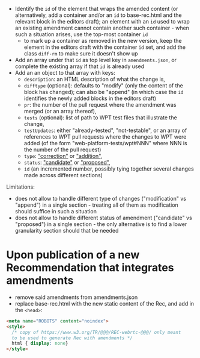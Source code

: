 * Identify the `id` of the element that wraps the amended content (or alternatively, add a container and/or an `id` to base-rec.html and the relevant block in the editors draft); an element with an `id` used to wrap an existing amendment cannot contain another such container - when such a situation arises, use the top-most container `id`
  * to mark up a container as removed in the new version, keep the element in the editors draft with the container `id` set, and add the class `diff-rm` to make sure it doesn't show up
* Add an array under that `id` as top level key in `amendments.json`, or complete the existing array if that `id` is already used
* Add an an object to that array with keys:
  * `description`: an HTML description of what the change is,
  * `difftype` (optional): defaults to "modify" (only the content of the block has changed); can also be "append" (in which case the `id` identifies the newly added blocks in the editors draft)
  * `pr`: the number of the pull request where the amendment was merged (or an array thereof),
  * `tests` (optional): list of path to WPT test files that illustrate the change,
  * `testUpdates`: either "already-tested", "not-testable", or an array of references to WPT pull requests where the changes to WPT were added (of the form "web-platform-tests/wpt#NNN" where NNN is the number of the pull request)
  * `type`: ["correction"](https://www.w3.org/2021/Process-20211102/#candidate-correction) or ["addition"](https://www.w3.org/2021/Process-20211102/#candidate-addition),
  * `status`: ["candidate"](https://www.w3.org/2021/Process-20211102/#candidate-amendment) or ["proposed"](https://www.w3.org/2021/Process-20211102/#last-call-review),
  * `id` (an incremented number, possibly tying together several changes made across different sections)

Limitations:
* does not allow to handle different type of changes ("modification" vs "append") in a single section - treating all of them as modification should suffice in such a situation
* does not allow to handle different status of amendment ("candidate" vs "proposed") in a single section - the only alternative is to find a lower granularity section should that be needed

# Upon publication of a new Recommendation that integrates amendments
* remove said amendments from amendments.json
* replace base-rec.html with the new static content of the Rec, and add in the `<head>`:
```html
<meta name="ROBOTS" content="noindex">
<style>
  /* copy of https://www.w3.org/TR/@@@/REC-webrtc-@@@/ only meant
  to be used to generate Rec with amendments */
  html { display: none}
</style>
```

